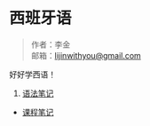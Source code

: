 # 西班牙语

> 作者：李金 <br>
> 邮箱：lijinwithyou@gmail.com

好好学西语！

1. [语法笔记](gramática/README.md)
- [课程笔记](aula/README.md)
